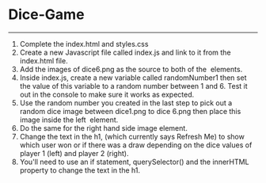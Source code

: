 # Dice-Game

-----------------------
1. Complete the index.html and styles.css
2. Create a new Javascript file called index.js and link to it from the index.html file.
3. Add the images of dice6.png as the source to both of the <img> elements.
4. Inside index.js, create a new variable called randomNumber1 then set the value of this variable to a random number between 1 and 6. Test it out in the console to make sure it works as expected.
5. Use the random number you created in the last step to pick out a random dice image between dice1.png to dice 6.png then place this image inside the left <img> element.
6. Do the same for the right hand side image element.
7. Change the text in the h1, (which currently says Refresh Me) to show which user won or if there was a draw depending on the dice values of player 1 (left) and player 2 (right).
8. You'll need to use an if statement, querySelector() and the innerHTML property to change the text in the h1.
